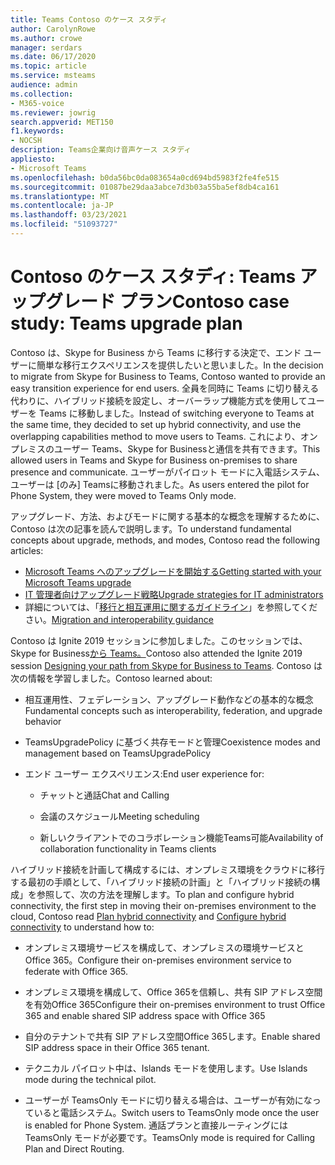 ```yaml
---
title: Teams Contoso のケース スタディ
author: CarolynRowe
ms.author: crowe
manager: serdars
ms.date: 06/17/2020
ms.topic: article
ms.service: msteams
audience: admin
ms.collection:
- M365-voice
ms.reviewer: jowrig
search.appverid: MET150
f1.keywords:
- NOCSH
description: Teams企業向け音声ケース スタディ
appliesto:
- Microsoft Teams
ms.openlocfilehash: b0da56bc0da083654a0cd694bd5983f2fe4fe515
ms.sourcegitcommit: 01087be29daa3abce7d3b03a55ba5ef8db4ca161
ms.translationtype: MT
ms.contentlocale: ja-JP
ms.lasthandoff: 03/23/2021
ms.locfileid: "51093727"
---
```

# <a name="contoso-case-study-teams-upgrade-plan"></a><span data-ttu-id="ded3c-103">Contoso のケース スタディ: Teams アップグレード プラン</span><span class="sxs-lookup"><span data-stu-id="ded3c-103">Contoso case study: Teams upgrade plan</span></span>

<span data-ttu-id="ded3c-104">Contoso は、Skype for Business から Teams に移行する決定で、エンド ユーザーに簡単な移行エクスペリエンスを提供したいと思いました。</span><span class="sxs-lookup"><span data-stu-id="ded3c-104">In the decision to migrate from Skype for Business to Teams, Contoso wanted to provide an easy transition experience for end users.</span></span> <span data-ttu-id="ded3c-105">全員を同時に Teams に切り替える代わりに、ハイブリッド接続を設定し、オーバーラップ機能方式を使用してユーザーを Teams に移動しました。</span><span class="sxs-lookup"><span data-stu-id="ded3c-105">Instead of switching everyone to Teams at the same time, they decided to set up hybrid connectivity, and use the overlapping capabilities method to move users to Teams.</span></span> <span data-ttu-id="ded3c-106">これにより、オンプレミスのユーザー Teams、Skype for Businessと通信を共有できます。</span><span class="sxs-lookup"><span data-stu-id="ded3c-106">This allowed users in Teams and Skype for Business on-premises to share presence and communicate.</span></span> <span data-ttu-id="ded3c-107">ユーザーがパイロット モードに入電話システム、ユーザーは [のみ] Teamsに移動されました。</span><span class="sxs-lookup"><span data-stu-id="ded3c-107">As users entered the pilot for Phone System, they were moved to Teams Only mode.</span></span>

<span data-ttu-id="ded3c-108">アップグレード、方法、およびモードに関する基本的な概念を理解するために、Contoso は次の記事を読んで説明します。</span><span class="sxs-lookup"><span data-stu-id="ded3c-108">To understand fundamental concepts about upgrade, methods, and modes, Contoso read the following articles:</span></span>

- [<span data-ttu-id="ded3c-109">Microsoft Teams へのアップグレードを開始する</span><span class="sxs-lookup"><span data-stu-id="ded3c-109">Getting started with your Microsoft Teams upgrade</span></span>](upgrade-start-here.md)
- [<span data-ttu-id="ded3c-110">IT 管理者向けアップグレード戦略</span><span class="sxs-lookup"><span data-stu-id="ded3c-110">Upgrade strategies for IT administrators</span></span>](upgrade-to-teams-on-prem-implement.md) 
- <span data-ttu-id="ded3c-111">詳細については、「[移行と相互運用に関するガイドライン](migration-interop-guidance-for-teams-with-skype.md)」を参照してください。</span><span class="sxs-lookup"><span data-stu-id="ded3c-111">[Migration and interoperability guidance](migration-interop-guidance-for-teams-with-skype.md)</span></span>
 
<span data-ttu-id="ded3c-112">Contoso は Ignite 2019 セッションに参加しました。このセッションでは、Skype for Business[から Teams。](https://myignite.techcommunity.microsoft.com/sessions/81820?source=sessions)</span><span class="sxs-lookup"><span data-stu-id="ded3c-112">Contoso also attended the Ignite 2019 session [Designing your path from Skype for Business to Teams](https://myignite.techcommunity.microsoft.com/sessions/81820?source=sessions).</span></span> <span data-ttu-id="ded3c-113">Contoso は次の情報を学習しました。</span><span class="sxs-lookup"><span data-stu-id="ded3c-113">Contoso learned about:</span></span>

- <span data-ttu-id="ded3c-114">相互運用性、フェデレーション、アップグレード動作などの基本的な概念</span><span class="sxs-lookup"><span data-stu-id="ded3c-114">Fundamental concepts such as interoperability, federation, and upgrade behavior</span></span> 

- <span data-ttu-id="ded3c-115">TeamsUpgradePolicy に基づく共存モードと管理</span><span class="sxs-lookup"><span data-stu-id="ded3c-115">Coexistence modes and management based on TeamsUpgradePolicy</span></span> 

- <span data-ttu-id="ded3c-116">エンド ユーザー エクスペリエンス:</span><span class="sxs-lookup"><span data-stu-id="ded3c-116">End user experience for:</span></span> 

  - <span data-ttu-id="ded3c-117">チャットと通話</span><span class="sxs-lookup"><span data-stu-id="ded3c-117">Chat and Calling</span></span> 

  - <span data-ttu-id="ded3c-118">会議のスケジュール</span><span class="sxs-lookup"><span data-stu-id="ded3c-118">Meeting scheduling</span></span> 

  - <span data-ttu-id="ded3c-119">新しいクライアントでのコラボレーション機能Teams可能</span><span class="sxs-lookup"><span data-stu-id="ded3c-119">Availability of collaboration functionality in Teams clients</span></span> 

<span data-ttu-id="ded3c-120">ハイブリッド接続を計画して構成するには、オンプレミス環境をクラウドに移行する最初の手順として、「ハイブリッド接続の計画[](/SkypeForBusiness/hybrid/plan-hybrid-connectivity)」と「ハイブリッド接続[](/SkypeForBusiness/hybrid/configure-hybrid-connectivity)の構成」を参照して、次の方法を理解します。</span><span class="sxs-lookup"><span data-stu-id="ded3c-120">To plan and configure hybrid connectivity, the first step in moving their on-premises environment to the cloud, Contoso read [Plan hybrid connectivity](/SkypeForBusiness/hybrid/plan-hybrid-connectivity) and [Configure hybrid connectivity](/SkypeForBusiness/hybrid/configure-hybrid-connectivity) to understand how to:</span></span> 

  - <span data-ttu-id="ded3c-121">オンプレミス環境サービスを構成して、オンプレミスの環境サービスとOffice 365。</span><span class="sxs-lookup"><span data-stu-id="ded3c-121">Configure their on-premises environment service to federate with Office 365.</span></span> 

  - <span data-ttu-id="ded3c-122">オンプレミス環境を構成して、Office 365を信頼し、共有 SIP アドレス空間を有効Office 365</span><span class="sxs-lookup"><span data-stu-id="ded3c-122">Configure their on-premises environment to trust Office 365 and enable shared SIP address space with Office 365</span></span> 

  - <span data-ttu-id="ded3c-123">自分のテナントで共有 SIP アドレス空間Office 365します。</span><span class="sxs-lookup"><span data-stu-id="ded3c-123">Enable shared SIP address space in their Office 365 tenant.</span></span>

  - <span data-ttu-id="ded3c-124">テクニカル パイロット中は、Islands モードを使用します。</span><span class="sxs-lookup"><span data-stu-id="ded3c-124">Use Islands mode during the technical pilot.</span></span>

  - <span data-ttu-id="ded3c-125">ユーザーが TeamsOnly モードに切り替える場合は、ユーザーが有効になっていると電話システム。</span><span class="sxs-lookup"><span data-stu-id="ded3c-125">Switch users to TeamsOnly mode once the user is enabled for Phone System.</span></span> <span data-ttu-id="ded3c-126">通話プランと直接ルーティングには TeamsOnly モードが必要です。</span><span class="sxs-lookup"><span data-stu-id="ded3c-126">TeamsOnly mode is required for  Calling Plan and Direct Routing.</span></span>